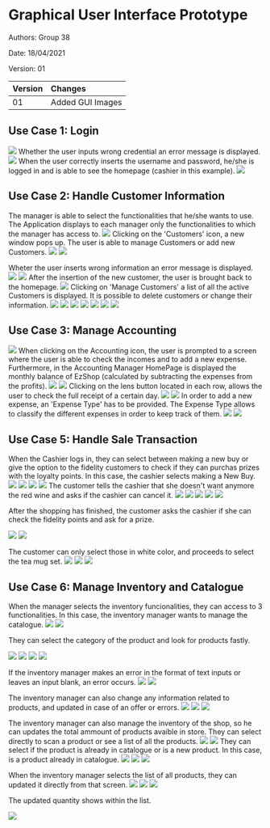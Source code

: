 # Graphical User Interface Prototype  

Authors: Group 38

Date: 18/04/2021

Version: 01

| Version | Changes | 
| ----------------- |:-----------|
| 01 | Added GUI Images |


## Use Case 1: Login
![](GUI_images/Login_1.png)
Whether the user inputs wrong credential an error message is displayed.
![](GUI_images/Login_2.png)
When the user correctly inserts the username and password, he/she is logged in and is able to see the homepage (cashier in this example).
![](GUI_images/Cashier_1.png)

## Use Case 2: Handle Customer Information
The manager is able to select the functionalities that he/she wants to use. The Application displays to each manager only the functionalities to which the manager has access to.
![](GUI_images/SelectRole.png)
Clicking on the 'Customers' icon, a new window pops up. The user is able to manage Customers or add new Customers.
![](GUI_images/CustManager_1.png)
![](GUI_images/CustManager_2.png)

Wheter the user inserts wrong information an error message is displayed.
![](GUI_images/CustManager_3.png)
![](GUI_images/CustManager_4.png)
After the insertion of the new customer, the user is brought back to the homepage.
![](GUI_images/CustManager_1.png)
Clicking on 'Manage Customers' a list of all the active Customers is displayed. It is possible to delete customers or change their information.
![](GUI_images/CustManager_5.png)
![](GUI_images/CustManager_6.png)
![](GUI_images/CustManager_7.png)
![](GUI_images/CustManager_8.png)
![](GUI_images/CustManager_5.png)
![](GUI_images/CustManager_9.png)
![](GUI_images/CustManager_10.png)

## Use Case 3: Manage Accounting
![](GUI_images/SelectRole.png)
When clicking on the Accounting icon, the user is prompted to a screen where the user is able to check the incomes and to add a new expense. Furthermore, in the Accounting Manager HomePage is displayed the monthly balance of EzShop (calculated by subtracting the expenses from the profits).
![](GUI_images/AcctManager_1.png)
![](GUI_images/AcctManager_2.png)
Clicking on the lens button located in each row, allows the user to check the full receipt of a certain day.
![](GUI_images/AcctManager_3.png)
![](GUI_images/AcctManager_1.png)
In order to add a new expense, an 'Expense Type' has to be provided. The Expense Type allows to classify the different expenses in order to keep track of them.
![](GUI_images/AcctManager_4.png)
![](GUI_images/AcctManager_5.png)

## Use Case 5: Handle Sale Transaction
When the Cashier logs in, they can select between making a new buy or give the option to the fidelity customers to check if they can purchas prizes with the loyalty points. In this case, the cashier selects making a New Buy.
![](GUI_images/Cashier_1.png)
![](GUI_images/Cashier_2.png)
![](GUI_images/Cashier_10.png)
![](GUI_images/Cashier_4.png)
The customer tells the cashier that she doesn't want anymore the red wine and asks if the cashier can cancel it.
![](GUI_images/Cashier_5.png)
![](GUI_images/Cashier_6.png)
![](GUI_images/Cashier_7.png)
![](GUI_images/Cashier_8.png)
![](GUI_images/Cashier_9.png)

After the shopping has finished, the customer asks the cashier if she can check the fidelity points and ask for a prize.

![](GUI_images/Cashier_1.png)
![](GUI_images/Cashier_3.png)

The customer can only select those in white color, and proceeds to select the tea mug set.
![](GUI_images/Cashier_11.png)
![](GUI_images/Cashier_12.png)
![](GUI_images/Cashier_13.png)


## Use Case 6: Manage Inventory and Catalogue

When the manager selects the inventory funcionalities, they can access to 3 functionalities. In this case, the inventory manager wants to manage the catalogue.
![](GUI_images/InvManager_1.png)
![](GUI_images/InvManager_15.png)

They can select the category of the product and look for products fastly.

![](GUI_images/InvManager_16.png)
![](GUI_images/InvManager_17.png)
![](GUI_images/InvManager_18.png)
![](GUI_images/InvManager_10.png)

If the inventory manager makes an error in the format of text inputs or leaves an input blank, an error occurs.
![](GUI_images/InvManager_11.png)
![](GUI_images/InvManager_12.png)

The inventory manager can also change any information related to products, and updated in case of an offer or errors.
![](GUI_images/InvManager_16.png)
![](GUI_images/InvManager_13.png)
![](GUI_images/InvManager_14.png)

The inventory manager can also manage the inventory of the shop, so he can updates the total ammount of products avaible in store. They can select directly to scan a product or see a list of all the products.
![](GUI_images/InvManager_1.png)
![](GUI_images/InvManager_2.png)
They can select if the product is already in catalogue or is a new product. In this case, is a product already in catalogue.
![](GUI_images/InvManager_3.png)
![](GUI_images/InvManager_4.png)
![](GUI_images/InvManager_5.png)

When the inventory manager selects the list of all products, they can updated it directly from that screen.
![](GUI_images/InvManager_2.png)
![](GUI_images/InvManager_7.png)
![](GUI_images/InvManager_8.png)

The updated quantity shows within the list.

![](GUI_images/InvManager_9.png)



